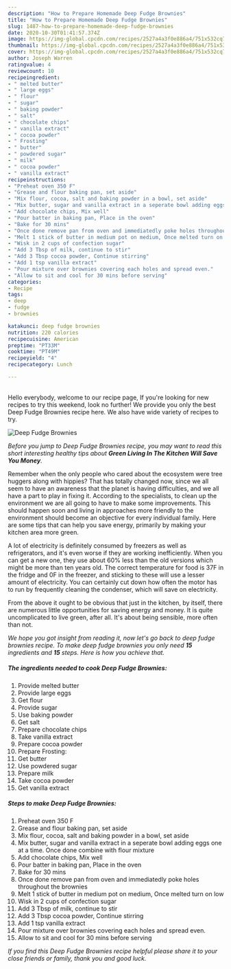 ```yaml
---
description: "How to Prepare Homemade Deep Fudge Brownies"
title: "How to Prepare Homemade Deep Fudge Brownies"
slug: 1487-how-to-prepare-homemade-deep-fudge-brownies
date: 2020-10-30T01:41:57.374Z
image: https://img-global.cpcdn.com/recipes/2527a4a3f0e886a4/751x532cq70/deep-fudge-brownies-recipe-main-photo.jpg
thumbnail: https://img-global.cpcdn.com/recipes/2527a4a3f0e886a4/751x532cq70/deep-fudge-brownies-recipe-main-photo.jpg
cover: https://img-global.cpcdn.com/recipes/2527a4a3f0e886a4/751x532cq70/deep-fudge-brownies-recipe-main-photo.jpg
author: Joseph Warren
ratingvalue: 4
reviewcount: 10
recipeingredient:
- " melted butter"
- " large eggs"
- " flour"
- " sugar"
- " baking powder"
- " salt"
- " chocolate chips"
- " vanilla extract"
- " cocoa powder"
- " Frosting"
- " butter"
- " powdered sugar"
- " milk"
- " cocoa powder"
- " vanilla extract"
recipeinstructions:
- "Preheat oven 350 F"
- "Grease and flour baking pan, set aside"
- "Mix flour, cocoa, salt and baking powder in a bowl, set aside"
- "Mix butter, sugar and vanilla extract in a seperate bowl adding eggs one at a time. Once done combine with flour mixture"
- "Add chocolate chips, Mix well"
- "Pour batter in baking pan, Place in the oven"
- "Bake for 30 mins"
- "Once done remove pan from oven and immediatedly poke holes throughout the brownies"
- "Melt 1 stick of butter in medium pot on medium, Once melted turn on low"
- "Wisk in 2 cups of confection sugar"
- "Add 3 Tbsp of milk, continue to stir"
- "Add 3 Tbsp cocoa powder, Continue stirring"
- "Add 1 tsp vanilla extract"
- "Pour mixture over brownies covering each holes and spread even."
- "Allow to sit and cool for 30 mins before serving"
categories:
- Recipe
tags:
- deep
- fudge
- brownies

katakunci: deep fudge brownies 
nutrition: 220 calories
recipecuisine: American
preptime: "PT33M"
cooktime: "PT49M"
recipeyield: "4"
recipecategory: Lunch

---
```

<br>
Hello everybody, welcome to our recipe page, If you're looking for new recipes to try this weekend, look no further! We provide you only the best Deep Fudge Brownies recipe here. We also have wide variety of recipes to try.
<br>


![Deep Fudge Brownies](https://img-global.cpcdn.com/recipes/2527a4a3f0e886a4/751x532cq70/deep-fudge-brownies-recipe-main-photo.jpg)

<i>Before you jump to Deep Fudge Brownies recipe, you may want to read this short interesting healthy tips about 
<strong>Green Living In The Kitchen Will Save You Money</strong>.</i>
</br>

Remember when the only people who cared about the ecosystem were tree huggers along with hippies? That has totally changed now, since we all seem to have an awareness that the planet is having difficulties, and we all have a part to play in fixing it. According to the specialists, to clean up the environment we are all going to have to make some improvements. This should happen soon and living in approaches more friendly to the environment should become an objective for every individual family. Here are some tips that can help you save energy, primarily by making your kitchen area more green.

A lot of electricity is definitely consumed by freezers as well as refrigerators, and it's even worse if they are working inefficiently. When you can get a new one, they use about 60% less than the old versions which might be more than ten years old. The correct temperature for food is 37F in the fridge and 0F in the freezer, and sticking to these will use a lesser amount of electricity. You can certainly cut down how often the motor has to run by frequently cleaning the condenser, which will save on electricity.

From the above it ought to be obvious that just in the kitchen, by itself, there are numerous little opportunities for saving energy and money. It is quite uncomplicated to live green, after all. It's about being sensible, more often than not.


<i>We hope you got insight from reading it, now let's go back to deep fudge brownies recipe. To make deep fudge brownies you only need <strong>15</strong> ingredients and <strong>15</strong> steps. Here is how you achieve that.
</i>

##### The ingredients needed to cook Deep Fudge Brownies:

1. Provide  melted butter
1. Provide  large eggs
1. Get  flour
1. Provide  sugar
1. Use  baking powder
1. Get  salt
1. Prepare  chocolate chips
1. Take  vanilla extract
1. Prepare  cocoa powder
1. Prepare  Frosting:
1. Get  butter
1. Use  powdered sugar
1. Prepare  milk
1. Take  cocoa powder
1. Get  vanilla extract


##### Steps to make Deep Fudge Brownies:

1. Preheat oven 350 F
1. Grease and flour baking pan, set aside
1. Mix flour, cocoa, salt and baking powder in a bowl, set aside
1. Mix butter, sugar and vanilla extract in a seperate bowl adding eggs one at a time. Once done combine with flour mixture
1. Add chocolate chips, Mix well
1. Pour batter in baking pan, Place in the oven
1. Bake for 30 mins
1. Once done remove pan from oven and immediatedly poke holes throughout the brownies
1. Melt 1 stick of butter in medium pot on medium, Once melted turn on low
1. Wisk in 2 cups of confection sugar
1. Add 3 Tbsp of milk, continue to stir
1. Add 3 Tbsp cocoa powder, Continue stirring
1. Add 1 tsp vanilla extract
1. Pour mixture over brownies covering each holes and spread even.
1. Allow to sit and cool for 30 mins before serving


<i>If you find this Deep Fudge Brownies recipe helpful please share it to your close friends or family, thank you and good luck.</i>
